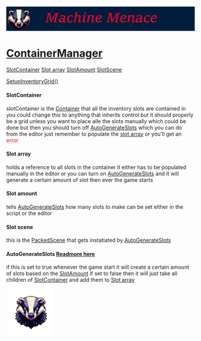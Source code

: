 ![banner](https://github.com/williamjseim/williamjseim/blob/main/Documentation/MarkdownBanner.png)
# [ContainerManager](../Inventoy/Scripts/ContainerManager.cs)

[SlotContainer](#slotcontainer-1)
[Slot array](#slot-array-1)
[SlotAmount]()
[SlotScene]()

[SetupInventoryGrid()]()

#### SlotContainer
slotContainer is the [Container](https://docs.godotengine.org/en/stable/classes/class_container.html) that all the inventory slots are contained in you could change this to anything that inherits control but it should properly be a grid unless you want to place alle the slots manually which could be done but then you should turn off [AutoGenerateSlots](#autogenerateslots) which you can do from the editor just remember to populate the [slot array](#slot-array-1) or you'll get an <span style="color:red;">error<span>

#### Slot array
holds a reference to all slots in the container it either has to be populated manually in the editor or you can turn on [AutoGenerateSlots](#autogenerateslots) and it will generate a certain amount of slot then ever the game starts

#### Slot amount
tells [AutoGenerateSlots](#autogenerateslots) how many slots to make can be set either in the script or the editor

#### Slot scene
this is the [PackedScene](https://docs.godotengine.org/en/stable/classes/class_packedscene.html) that gets instatiated by [AutoGenerateSlots](#autogenerateslots)

#### AutoGenerateSlots [Readmore here](../Inventoy/Scripts/ContainerManager.cs)
if this is set to true whenever the game start it will create a certain amount of slots based on the [SlotAmount](#slot-amount)
if set to false then it will just take all children of [SlotContainer](#slotcontainer) and add them to [Slot array](#slot-array)


![Watermark](https://github.com/williamjseim/williamjseim/blob/main/Documentation/MarkDownWatermark.png)